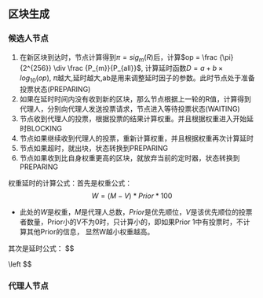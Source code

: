 



## 区块生成 
### 候选人节点
1. 在新区块到达时，节点计算得到$\pi=sig_{m}(R)$后，计算$op = \frac {\pi}{2^{256}} \div \frac {P_{m}}{P_{all}}$, 计算延时函数$D=a + b\times log_{10}(op)$, $\pi$越大,延时越大,ab是用来调整延时因子的参数。此时节点处于准备投票状态(PREPARING)
2. 如果在延时时间内没有收到新的区块，那么节点根据上一轮的R值，计算得到 代理人，分别向代理人发送投票请求，节点进入等待投票状态(WAITING)
3. 节点收到代理人的投票，根据投票的结果计算权重。并且根据权重进入开始延时BLOCKING
4. 节点如果继续收到代理人的投票，重新计算权重，并且根据权重再次计算延时
5. 节点如果超时，就出块，状态转换到PREPARING
6. 节点如果收到比自身权重更高的区块，就放弃当前的定时器，状态转换到PREPARING

权重延时的计算公式：首先是权重公式：
 $$ 
    W = (M-V) * Prior * 100
 $$
 * 此处的$W$是权重，$M$是代理人总数，$Prior$是优先顺位，$V$是该优先顺位的投票者数量，Prior小的V不为0时，只计算小的，即如果Prior 1中有投票时，不计算其他Prior的信息， 显然W越小权重越高。
 
 其次是延时公式：
$$

\left
$$

### 代理人节点